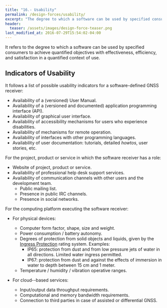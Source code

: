 ```yaml
---
title: "16.- Usability"
permalink: /design-forces/usability/
excerpt: "The degree to which a software can be used by specified consumers to achieve quantified objectives with efficiency and satisfaction in a given context of use."
header:
  teaser: /assets/images/design-force-teaser.png
last_modified_at: 2016-07-29T15:54:02-04:00
---
```


It refers to the degree to which a software can be used by specified consumers to achieve quantified objectives with effectiveness, efficiency, and satisfaction in a quantified context of use.

## Indicators of Usability

It follows a list of possible usability indicators for a software-defined GNSS receiver:

* Availability of a (versioned) User Manual.
* Availability of a (versioned and documented) application programming interface (API).
* Availability of graphical user interface.
* Availability of accessibility mechanisms for users who experience disabilities.
* Availability of mechanisms for remote operation.
* Availability of interfaces with other programming languages.
* Availability of user documentation: tutorials, detailed _howtos_, user stories, etc.


For the project, product or service in which the software receiver has a role:

* Website of project, product or service.
* Availability of professional help desk support services.
* Availability of communication channels with other users and the development team.
  - Public mailing list.
  - Presence in public IRC channels.
  - Presence in social networks.


For the computing platform executing the software receiver:

* For physical devices:
  - Computer form factor, shape, size and weight.
  - Power consumption / battery autonomy.
  - Degrees of protection from solid objects and liquids, given by the [Ingress Protection](https://en.wikipedia.org/wiki/IP_Code) rating system. Examples:
      * IP65: protection from dust and from low pressure jets of water in all directions. Limited water ingress permitted.
      * IP67: protection from dust and against the effects of immersion in water to depth between 15 cm and 1 meter.
  - Temperature / humidity / vibration operative ranges.


* For cloud--based services:
  - Input/output data throughput requirements.
  - Computational and memory bandwidth requirements.
  - Connection to third parties in case of assisted or differential GNSS.
